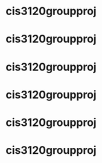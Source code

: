 # cis3120groupproj
# cis3120groupproj
# cis3120groupproj
# cis3120groupproj
# cis3120groupproj
# cis3120groupproj
